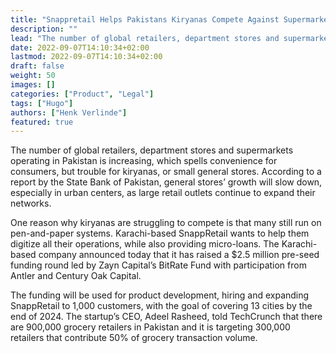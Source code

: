 ```yaml
---
title: "Snappretail Helps Pakistans Kiryanas Compete Against Supermarkets"
description: ""
lead: "The number of global retailers, department stores and supermarkets operating in Pakistan is increasing."
date: 2022-09-07T14:10:34+02:00
lastmod: 2022-09-07T14:10:34+02:00
draft: false
weight: 50
images: []
categories: ["Product", "Legal"]
tags: ["Hugo"]
authors: ["Henk Verlinde"]
featured: true
---
```

The number of global retailers, department stores and supermarkets operating in Pakistan is increasing, which spells convenience for consumers, but trouble for kiryanas, or small general stores. According to a report by the State Bank of Pakistan, general stores’ growth will slow down, especially in urban centers, as large retail outlets continue to expand their networks.

One reason why kiryanas are struggling to compete is that many still run on pen-and-paper systems. Karachi-based SnappRetail wants to help them digitize all their operations, while also providing micro-loans. The Karachi-based company announced today that it has raised a $2.5 million pre-seed funding round led by Zayn Capital’s BitRate Fund with participation from Antler and Century Oak Capital.

The funding will be used for product development, hiring and expanding SnappRetail to 1,000 customers, with the goal of covering 13 cities by the end of 2024. The startup’s CEO, Adeel Rasheed, told TechCrunch that there are 900,000 grocery retailers in Pakistan and it is targeting 300,000 retailers that contribute 50% of grocery transaction volume.
